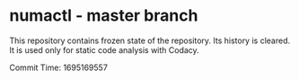 # numactl - master branch

This repository contains frozen state of the repository.
Its history is cleared. It is used only for static code
analysis with Codacy.

Commit Time: 1695169557